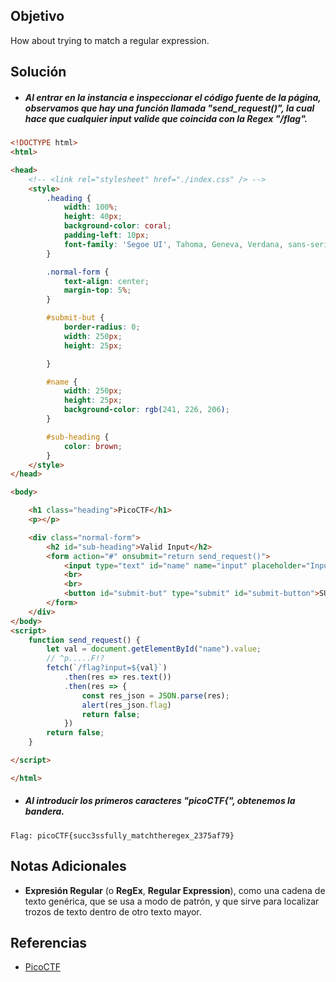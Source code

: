 ## Objetivo
How about trying to match a regular expression.
## Solución
- ##### Al entrar en la instancia e inspeccionar el código fuente de la página, observamos que hay una función llamada "send_request()", la cual hace que cualquier input valide que coincida con la Regex "/flag".
``` html
<!DOCTYPE html>
<html>

<head>
	<!-- <link rel="stylesheet" href="./index.css" /> -->
	<style>
		.heading {
			width: 100%;
			height: 40px;
			background-color: coral;
			padding-left: 10px;
			font-family: 'Segoe UI', Tahoma, Geneva, Verdana, sans-serif;
		}

		.normal-form {
			text-align: center;
			margin-top: 5%;
		}

		#submit-but {
			border-radius: 0;
			width: 250px;
			height: 25px;

		}

		#name {
			width: 250px;
			height: 25px;
			background-color: rgb(241, 226, 206);
		}

		#sub-heading {
			color: brown;
		}
	</style>
</head>

<body>

	<h1 class="heading">PicoCTF</h1>
	<p></p>

	<div class="normal-form">
		<h2 id="sub-heading">Valid Input</h2>
		<form action="#" onsubmit="return send_request()">
			<input type="text" id="name" name="input" placeholder="Input text">
			<br>
			<br>
			<button id="submit-but" type="submit" id="submit-button">SUBMIT</button>
		</form>
	</div>
</body>
<script>
	function send_request() {
		let val = document.getElementById("name").value;
		// ^p.....F!?
		fetch(`/flag?input=${val}`)
			.then(res => res.text())
			.then(res => {
				const res_json = JSON.parse(res);
				alert(res_json.flag)
				return false;
			})
		return false;
	}

</script>

</html>
```

- ##### Al introducir los primeros caracteres "picoCTF{", obtenemos la bandera.
```
Flag: picoCTF{succ3ssfully_matchtheregex_2375af79}
```
## Notas Adicionales
- **Expresión Regular** (o **RegEx**, **Regular Expression**), como una cadena de texto genérica, que se usa a modo de patrón, y que sirve para localizar trozos de texto dentro de otro texto mayor.
## Referencias
- [PicoCTF](https://play.picoctf.org)